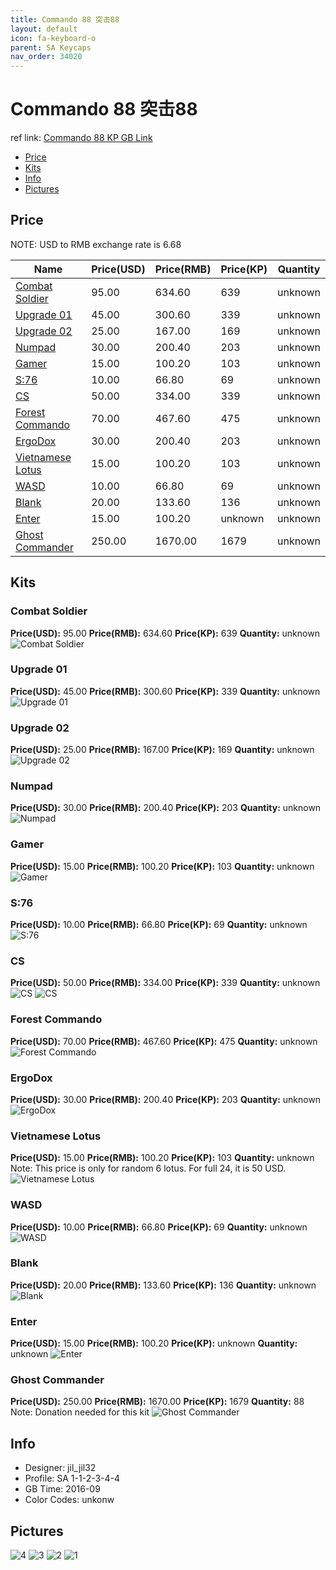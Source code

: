 ```yaml
---
title: Commando 88 突击88
layout: default
icon: fa-keyboard-o
parent: SA Keycaps
nav_order: 34020
---
```


# Commando 88 突击88

ref link: [Commando 88 KP GB Link](https://geekhack.org/index.php?topic=84601.0)

* [Price](#price)
* [Kits](#kits)
* [Info](#info)
* [Pictures](#pictures)


## Price  
NOTE: USD to RMB exchange rate is 6.68

| Name          | Price(USD)    |  Price(RMB) |  Price(KP) | Quantity |
| ------------- | ------------- |  ---------- |  --------- | -------- |
|[Combat Soldier](#combatsoldier)|95.00|634.60|639|unknown|
|[Upgrade 01](#upgrade01)|45.00|300.60|339|unknown|
|[Upgrade 02](#upgrade02)|25.00|167.00|169|unknown|
|[Numpad](#numpad)|30.00|200.40|203|unknown|
|[Gamer](#gamer)|15.00|100.20|103|unknown|
|[S:76](#s76)|10.00|66.80|69|unknown|
|[CS](#cs)|50.00|334.00|339|unknown|
|[Forest Commando](#forestcommando)|70.00|467.60|475|unknown|
|[ErgoDox](#ergodox)|30.00|200.40|203|unknown|
|[Vietnamese Lotus](#vietnameselotus)|15.00|100.20|103|unknown|
|[WASD](#wasd)|10.00|66.80|69|unknown|
|[Blank](#blank)|20.00|133.60|136|unknown|
|[Enter](#enter)|15.00|100.20|unknown|unknown|
|[Ghost Commander](#ghostcommander)|250.00|1670.00|1679|unknown|


## Kits
### Combat Soldier
**Price(USD):** 95.00    **Price(RMB):** 634.60    **Price(KP):** 639    **Quantity:** unknown
<img src="{{ 'assets/images/sa-keycaps/commando88/kits_pics/combat-soldier.png' | relative_url }}" alt="Combat Soldier" class="image featured">

### Upgrade 01
**Price(USD):** 45.00    **Price(RMB):** 300.60    **Price(KP):** 339    **Quantity:** unknown
<img src="{{ 'assets/images/sa-keycaps/commando88/kits_pics/upgrade-01.png' | relative_url }}" alt="Upgrade 01" class="image featured">

### Upgrade 02
**Price(USD):** 25.00    **Price(RMB):** 167.00    **Price(KP):** 169    **Quantity:** unknown
<img src="{{ 'assets/images/sa-keycaps/commando88/kits_pics/upgrade-02.png' | relative_url }}" alt="Upgrade 02" class="image featured">

### Numpad
**Price(USD):** 30.00    **Price(RMB):** 200.40    **Price(KP):** 203    **Quantity:** unknown
<img src="{{ 'assets/images/sa-keycaps/commando88/kits_pics/numpad.png' | relative_url }}" alt="Numpad" class="image featured">

### Gamer
**Price(USD):** 15.00    **Price(RMB):** 100.20    **Price(KP):** 103    **Quantity:** unknown
<img src="{{ 'assets/images/sa-keycaps/commando88/kits_pics/gamer.png' | relative_url }}" alt="Gamer" class="image featured">

### S:76
**Price(USD):** 10.00    **Price(RMB):** 66.80    **Price(KP):** 69    **Quantity:** unknown  
<img src="{{ 'assets/images/sa-keycaps/commando88/kits_pics/s-76.png' | relative_url }}" alt="S:76" class="image featured">

### CS
**Price(USD):** 50.00    **Price(RMB):** 334.00    **Price(KP):** 339    **Quantity:** unknown
<img src="{{ 'assets/images/sa-keycaps/commando88/kits_pics/cs.png' | relative_url }}" alt="CS" class="image featured">
<img src="{{ 'assets/images/sa-keycaps/commando88/kits_pics/cs-extras.png' | relative_url }}" alt="CS" class="image featured">

### Forest Commando
**Price(USD):** 70.00    **Price(RMB):** 467.60    **Price(KP):** 475    **Quantity:** unknown
<img src="{{ 'assets/images/sa-keycaps/commando88/kits_pics/forest-commando.png' | relative_url }}" alt="Forest Commando" class="image featured">

### ErgoDox
**Price(USD):** 30.00    **Price(RMB):** 200.40    **Price(KP):** 203    **Quantity:** unknown
<img src="{{ 'assets/images/sa-keycaps/commando88/kits_pics/ergodox.png' | relative_url }}" alt="ErgoDox" class="image featured">

### Vietnamese Lotus
**Price(USD):** 15.00    **Price(RMB):** 100.20    **Price(KP):** 103    **Quantity:** unknown  
Note: This price is only for random 6 lotus. For full 24, it is 50 USD. 
<img src="{{ 'assets/images/sa-keycaps/commando88/kits_pics/vietnamese-lotus.png' | relative_url }}" alt="Vietnamese Lotus" class="image featured">

### WASD
**Price(USD):** 10.00    **Price(RMB):** 66.80    **Price(KP):** 69    **Quantity:** unknown
<img src="{{ 'assets/images/sa-keycaps/commando88/kits_pics/wasd.png' | relative_url }}" alt="WASD" class="image featured">

### Blank
**Price(USD):** 20.00    **Price(RMB):** 133.60    **Price(KP):** 136    **Quantity:** unknown
<img src="{{ 'assets/images/sa-keycaps/commando88/kits_pics/blank.png' | relative_url }}" alt="Blank" class="image featured">

### Enter
**Price(USD):** 15.00    **Price(RMB):** 100.20    **Price(KP):** unknown    **Quantity:** unknown
<img src="{{ 'assets/images/sa-keycaps/commando88/kits_pics/enter.png' | relative_url }}" alt="Enter" class="image featured">

### Ghost Commander
**Price(USD):** 250.00    **Price(RMB):** 1670.00    **Price(KP):** 1679    **Quantity:** 88    
Note: Donation needed for this kit
<img src="{{ 'assets/images/sa-keycaps/commando88/kits_pics/ghost-commander.png' | relative_url }}" alt="Ghost Commander" class="image featured">


## Info
* Designer: jil_jil32
* Profile: SA 1-1-2-3-4-4
* GB Time: 2016-09
* Color Codes: unkonw


## Pictures
<img src="{{ 'assets/images/sa-keycaps/commando88/rendering_pics/4.jpg' | relative_url }}" alt="4" class="image featured">
<img src="{{ 'assets/images/sa-keycaps/commando88/rendering_pics/3.jpg' | relative_url }}" alt="3" class="image featured">
<img src="{{ 'assets/images/sa-keycaps/commando88/rendering_pics/2.jpg' | relative_url }}" alt="2" class="image featured">
<img src="{{ 'assets/images/sa-keycaps/commando88/rendering_pics/1.jpg' | relative_url }}" alt="1" class="image featured">
